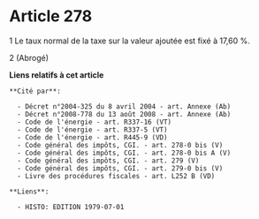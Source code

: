 # Article 278

1  Le taux normal de la taxe sur la valeur ajoutée est fixé à 17,60 %.

2  (Abrogé)

**Liens relatifs à cet article**

	**Cité par**:

	  - Décret n°2004-325 du 8 avril 2004 - art. Annexe (Ab)
	  - Décret n°2008-778 du 13 août 2008 - art. Annexe (Ab)
	  - Code de l'énergie - art. R337-16 (VT)
	  - Code de l'énergie - art. R337-5 (VT)
	  - Code de l'énergie - art. R445-9 (VD)
	  - Code général des impôts, CGI. - art. 278-0 bis (V)
	  - Code général des impôts, CGI. - art. 278-0 bis A (V)
	  - Code général des impôts, CGI. - art. 279 (V)
	  - Code général des impôts, CGI. - art. 279-0 bis (V)
	  - Livre des procédures fiscales - art. L252 B (VD)

	**Liens**:

	  - HISTO: EDITION 1979-07-01
